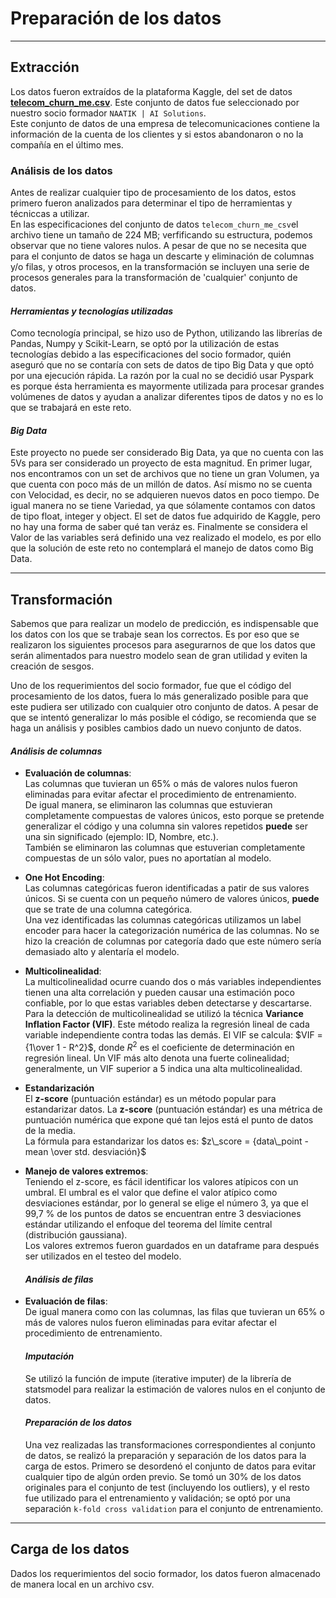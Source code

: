 # **Preparación de los datos**

---

## **Extracción**

Los datos fueron extraídos de la plataforma Kaggle, del set de datos **[telecom_churn_me.csv](https://www.kaggle.com/datasets/mark18vi/telecom-churn-data?resource=download)**. Este conjunto de datos fue seleccionado por nuestro socio formador `NAATIK | AI Solutions`.
<br>Este conjunto de datos de una empresa de telecomunicaciones contiene la información de la cuenta de los clientes y si estos abandonaron o no la compañía en el último mes.

### **Análisis de los datos**

Antes de realizar cualquier tipo de procesamiento de los datos, estos primero fueron analizados para determinar el tipo de herramientas y técniccas a utilizar.
<br>En las especificaciones del conjunto de datos `telecom_churn_me_csv`el archivo tiene un tamaño de 224 MB; verfificando su estructura, podemos observar que no tiene valores nulos. A pesar de que no se necesita que para el conjunto de datos se haga un descarte y eliminación de columnas y/o filas, y otros procesos, en la transformación se incluyen una serie de procesos generales para la transformación de 'cualquier' conjunto de datos.

#### **_Herramientas y tecnologías utilizadas_**

Como tecnología principal, se hizo uso de Python, utilizando las librerías de Pandas, Numpy y Scikit-Learn, se optó por la utilización de estas tecnologías debido a las especificaciones del socio formador, quién aseguró que no se contaría con sets de datos de tipo Big Data y que optó por una ejecución rápida. La razón por la cual no se decidió usar Pyspark es porque ésta herramienta es mayormente utilizada para procesar grandes volúmenes de datos y ayudan a analizar diferentes tipos de datos y no es lo que se trabajará en este reto.

#### **_Big Data_**

Este proyecto no puede ser considerado Big Data, ya que no cuenta con las 5Vs para ser considerado un proyecto de esta magnitud. En primer lugar, nos encontramos con un set de archivos que no tiene un gran Volumen, ya que cuenta con poco más de un millón de datos. Así mismo no se cuenta con Velocidad, es decir, no se adquieren nuevos datos en poco tiempo. De igual manera no se tiene Variedad, ya que sólamente contamos con datos de tipo float, integer y object. El set de datos fue adquirido de Kaggle, pero no hay una forma de saber qué tan veráz es. Finalmente se considera el Valor de las variables será definido una vez realizado el modelo, es por ello que la solución de este reto no contemplará el manejo de datos como Big Data.

---

## **Transformación**

Sabemos que para realizar un modelo de predicción, es indispensable que los datos con los que se trabaje sean los correctos. Es por eso que se realizaron los siguientes procesos para asegurarnos de que los datos que serán alimentados para nuestro modelo sean de gran utilidad y eviten la creación de sesgos.

Uno de los requerimientos del socio formador, fue que el código del procesamiento de los datos, fuera lo más generalizado posible para que este pudiera ser utilizado con cualquier otro conjunto de datos. A pesar de que se intentó generalizar lo más posible el código, se recomienda que se haga un análisis y posibles cambios dado un nuevo conjunto de datos.

#### **_Análisis de columnas_**

- **Evaluación de columnas**:
  <br>Las columnas que tuvieran un 65% o más de valores nulos fueron eliminadas para evitar afectar el procedimiento de entrenamiento.
  <br>De igual manera, se eliminaron las columnas que estuvieran completamente compuestas de valores únicos, esto porque se pretende generalizar el código y una columna sin valores repetidos **puede** ser una sin significado (ejemplo: ID, Nombre, etc.).
  <br>También se eliminaron las columnas que estuverian completamente compuestas de un sólo valor, pues no aportatían al modelo.

- **One Hot Encoding**:
  <br>Las columnas categóricas fueron identificadas a patir de sus valores únicos. Si se cuenta con un pequeño número de valores únicos, **puede** que se trate de una columna categórica.
  <br>Una vez identificadas las columnas categóricas utilizamos un label encoder para hacer la categorización numérica de las columnas. No se hizo la creación de columnas por categoría dado que este número sería demasiado alto y alentaría el modelo.

- **Multicolinealidad**:
  <br>La multicolinealidad ocurre cuando dos o más variables independientes tienen una alta correlación y pueden causar una estimación poco confiable, por lo que estas variables deben detectarse y descartarse.
  <br>Para la detección de multicolinealidad se utilizó la técnica **Variance Inflation Factor (VIF)**. Este método realiza la regresión lineal de cada variable independiente contra todas las demás. El VIF se calcula: $VIF = {1\over 1 - R^2}$, donde $R^2$ es el coeficiente de determinación en regresión lineal. Un VIF más alto denota una fuerte colinealidad; generalmente, un VIF superior a 5 indica una alta multicolinealidad.

- **Estandarización**
  <br>El **z-score** (puntuación estándar) es un método popular para estandarizar datos. La **z-score** (puntuación estándar) es una métrica de puntuación numérica que expone qué tan lejos está el punto de datos de la media. <br>La fórmula para estandarizar los datos es: $z\_score = {data\_point - mean \over std. desviación}$

- **Manejo de valores extremos**:
  <br>Teniendo el z-score, es fácil identificar los valores atípicos con un umbral. El umbral es el valor que define el valor atípico como desviaciones estándar, por lo general se elige el número 3, ya que el 99,7 % de los puntos de datos se encuentran entre 3 desviaciones estándar utilizando el enfoque del teorema del límite central (distribución gaussiana).
  <br>Los valores extremos fueron guardados en un dataframe para después ser utilizados en el testeo del modelo.

  #### **_Análisis de filas_**

- **Evaluación de filas**:
  <br>De igual manera como con las columnas, las filas que tuvieran un 65% o más de valores nulos fueron eliminadas para evitar afectar el procedimiento de entrenamiento.

  #### **_Imputación_**

  Se utilizó la función de impute (iterative imputer) de la librería de statsmodel para realizar la estimación de valores nulos en el conjunto de datos.

  #### **_Preparación de los datos_**

  Una vez realizadas las transformaciones correspondientes al conjunto de datos, se realizó la preparación y separación de los datos para la carga de estos. Primero se desordenó el conjunto de datos para evitar cualquier tipo de algún orden previo. Se tomó un 30% de los datos originales para el conjunto de test (incluyendo los outliers), y el resto fue utilizado para el entrenamiento y validación; se optó por una separación `k-fold cross validation` para el conjunto de entrenamiento.

---

## **Carga de los datos**

Dados los requerimientos del socio formador, los datos fueron almacenado de manera local en un archivo csv.
